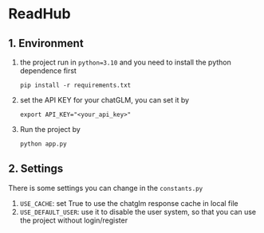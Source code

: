 # ReadHub

## 1. Environment
1. the project run in `python=3.10` and you need to install the python dependence first
    ```shell
    pip install -r requirements.txt
    ```
2. set the API KEY for your chatGLM, you can set it by
    ```shell
    export API_KEY="<your_api_key>"     
    ```
3. Run the project by
    ```python
    python app.py
    ```

## 2. Settings
There is some settings you can change in the `constants.py`
1. `USE_CACHE`: set True to use the chatglm response cache in local file
2. `USE_DEFAULT_USER`: use it to disable the user system, so that you can use the project without login/register

